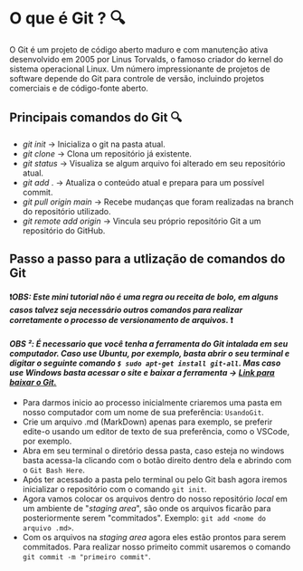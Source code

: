 # O que é Git ?  :mag:

O Git é um projeto de código aberto maduro e com manutenção ativa  desenvolvido em 2005 por Linus Torvalds, o famoso criador do kernel do  sistema operacional Linux. Um número impressionante de projetos de  software depende do Git para controle de versão, incluindo projetos comerciais e de código-fonte aberto. 



## Principais comandos do Git  :mag:

* *git init* -> Inicializa o git na pasta atual.
* *git clone* <link HTTPS ou SSH> -> Clona um repositório já existente.
* *git status* -> Visualiza se algum arquivo foi alterado em seu repositório atual.
* *git add* . -> Atualiza o conteúdo atual e prepara para um possível commit.
* *git pull origin main* -> Recebe mudanças que foram realizadas na branch do repositório utilizado.
* *git remote add origin* <URL> -> Vincula seu próprio repositório Git a um repositório do GitHub.
  
## Passo a passo para a utlização de comandos do Git 
 #### :heavy_exclamation_mark:*OBS: Este mini tutorial não é uma regra ou receita de bolo, em alguns casos talvez seja necessário outros comandos para realizar corretamente o processo de versionamento de arquivos.* :heavy_exclamation_mark:
 #### *OBS ²: É necessario que você tenha a ferramenta do Git intalada em seu computador. Caso use Ubuntu, por exemplo, basta abrir o seu terminal e digitar o seguinte comando `$ sudo apt-get install git-all`. Mas caso use Windows basta acessar o site e baixar a ferramenta -> [Link para baixar o Git.](https://git-scm.com/downloads)*
  
* Para darmos inicio ao processo inicialmente criaremos uma pasta em nosso computador com um nome de sua preferência: `UsandoGit`.
* Crie um arquivo .md (MarkDown) apenas para exemplo, se preferir edite-o usando um editor de texto de sua preferência, como o VSCode, por exemplo.
* Abra em seu terminal o diretório dessa pasta, caso esteja no windows basta acessa-la clicando com o botão direito dentro dela e abrindo com o `Git Bash Here`.
* Após ter acessado a pasta pelo terminal ou pelo Git bash agora iremos inicializar o repositório com o comando `git init`.
* Agora vamos colocar os arquivos dentro do nosso repositório *local* em um ambiente de "*staging area*", são onde os arquivos ficarão para posteriormente serem "commitados". Exemplo: `git add <nome do arquivo .md>`.
* Com os arquivos na *staging area* agora eles estão prontos para serem commitados. Para realizar nosso primeito commit usaremos o comando `git commit -m "primeiro commit"`.
